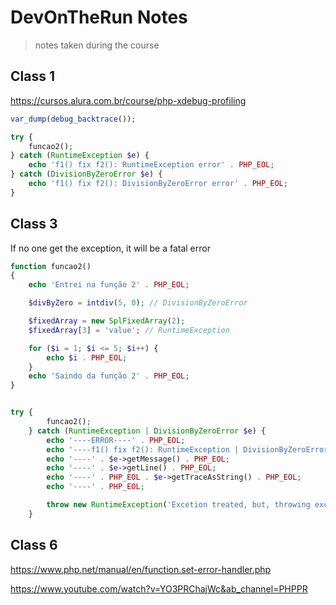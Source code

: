 # DevOnTheRun Notes

> notes taken during the course

<!-- https://gitignore.io -->

## Class 1

https://cursos.alura.com.br/course/php-xdebug-profiling

```php
var_dump(debug_backtrace());

try {
    funcao2();
} catch (RuntimeException $e) {
    echo 'f1() fix f2(): RuntimeException error' . PHP_EOL;
} catch (DivisionByZeroError $e) {
    echo 'f1() fix f2(): DivisionByZeroError error' . PHP_EOL;
}
```

## Class 3

If no one get the exception, it will be a fatal error

```php
function funcao2()
{
    echo 'Entrei na função 2' . PHP_EOL;

    $divByZero = intdiv(5, 0); // DivisionByZeroError

    $fixedArray = new SplFixedArray(2);
    $fixedArray[3] = 'value'; // RuntimeException

    for ($i = 1; $i <= 5; $i++) {
        echo $i . PHP_EOL;
    }
    echo 'Saindo da função 2' . PHP_EOL;
}

```

```php

try {
        funcao2();
    } catch (RuntimeException | DivisionByZeroError $e) {
        echo '----ERROR----' . PHP_EOL;
        echo '----f1() fix f2(): RuntimeException | DivisionByZeroError error' . PHP_EOL;
        echo '----' . $e->getMessage() . PHP_EOL;
        echo '----' . $e->getLine() . PHP_EOL;
        echo '----' . PHP_EOL . $e->getTraceAsString() . PHP_EOL;
        echo '----' . PHP_EOL;

        throw new RuntimeException('Excetion treated, but, throwing exception anyway =)', 1, $e);
    }
```

## Class 6

https://www.php.net/manual/en/function.set-error-handler.php

https://www.youtube.com/watch?v=YO3PRChajWc&ab_channel=PHPPR
